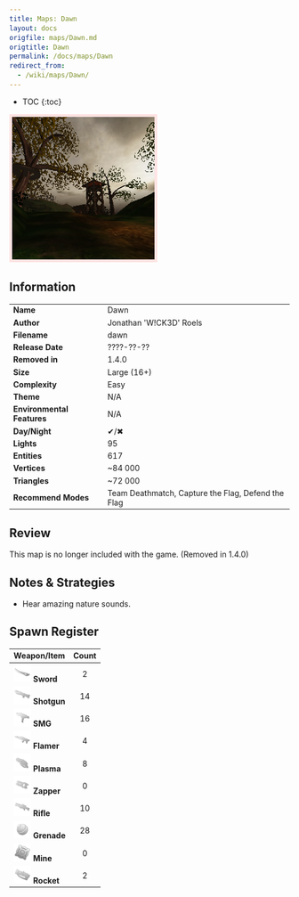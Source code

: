 ```yaml
---
title: Maps: Dawn
layout: docs
origfile: maps/Dawn.md
origtitle: Dawn
permalink: /docs/maps/Dawn
redirect_from:
  - /wiki/maps/Dawn/
---
```

* TOC
{:toc}
<img style='border:5px solid #ffe0e0e0' src="../images/maps/dawn.png" width="256px" />

## Information

|                            |                                                     |
|----------------------------|-----------------------------------------------------|
| **Name**                   | Dawn                                                |
| **Author**                 | Jonathan 'W!CK3D' Roels                             |
| **Filename**               | dawn                                                |
| **Release Date**           | ????-??-??                                          |
| **Removed in**             | 1.4.0                                               |
| **Size**                   | Large (16+)                                         |
| **Complexity**             | Easy                                                |
| **Theme**                  | N/A                                                 |
| **Environmental Features** | N/A                                                 |
| **Day/Night**              | ✔/✖                                                 |
| **Lights**                 | 95                                                  |
| **Entities**               | 617                                                 |
| **Vertices**               | ~84 000                                             |
| **Triangles**              | ~72 000                                             |
| **Recommend Modes**        | Team Deathmatch, Capture the Flag, Defend the Flag  |

## Review

This map is no longer included with the game. (Removed in 1.4.0)

## Notes & Strategies

- Hear amazing nature sounds.

## Spawn Register

| Weapon/Item                                                         | Count |
|---------------------------------------------------------------------|:-----:|
| <img src="../images/weapons/sword.png" width="32px"/> **Sword**     |   2   |
| <img src="../images/weapons/shotgun.png" width="32px"/> **Shotgun** |  14   |
| <img src="../images/weapons/smg.png" width="32px"/> **SMG**         |  16   |
| <img src="../images/weapons/flamer.png" width="32px"/> **Flamer**   |   4   |
| <img src="../images/weapons/plasma.png" width="32px"/> **Plasma**   |   8   |
| <img src="../images/weapons/zapper.png" width="32px"/> **Zapper**   |   0   |
| <img src="../images/weapons/rifle.png" width="32px"/> **Rifle**     |  10   |
| <img src="../images/weapons/grenade.png" width="32px"/> **Grenade** |  28   |
| <img src="../images/weapons/mine.png" width="32px"/> **Mine**       |   0   |
| <img src="../images/weapons/rocket.png" width="32px"/> **Rocket**   |   2   |
